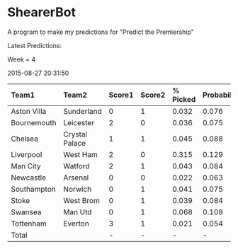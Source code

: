 # ShearerBot
A program to make my predictions for "Predict the Premiership"

Latest Predictions:

Week = 4

2015-08-27 20:31:50
<sub>


|Team1       |Team2          |Score1 |Score2 |% Picked |Probability |Expected |SD    |n    |
|:-----------|:--------------|:------|:------|:--------|:-----------|:--------|:-----|:----|
|Aston Villa |Sunderland     |0      |1      |0.032    |0.076       |0.924    |2.015 |2804 |
|Bournemouth |Leicester      |2      |0      |0.036    |0.075       |0.743    |1.298 |2805 |
|Chelsea     |Crystal Palace |1      |1      |0.045    |0.088       |0.941    |2.095 |2805 |
|Liverpool   |West Ham       |2      |0      |0.315    |0.129       |0.962    |0.901 |2807 |
|Man City    |Watford        |2      |1      |0.043    |0.084       |1.152    |1.227 |2806 |
|Newcastle   |Arsenal        |0      |0      |0.022    |0.063       |0.976    |1.937 |2810 |
|Southampton |Norwich        |0      |1      |0.041    |0.075       |1.047    |2.039 |2802 |
|Stoke       |West Brom      |0      |1      |0.039    |0.084       |1.061    |2.097 |2802 |
|Swansea     |Man Utd        |0      |1      |0.068    |0.108       |0.659    |0.934 |2802 |
|Tottenham   |Everton        |3      |1      |0.021    |0.054       |0.712    |1.137 |2802 |
|Total       |               |-      |-      |-        |-           |9.177    |5.19  |2810 |

</sub>